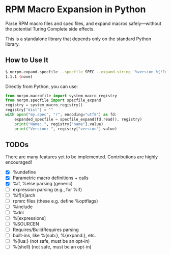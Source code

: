 RPM Macro Expansion in Python
=============================

Parse RPM macro files and spec files, and expand macros safely—without the
potential Turing Complete side effects.

This is a standalone library that depends only on the standard Python library.

How to Use It
-------------

```bash
$ norpm-expand-specfile --specfile SPEC --expand-string '%version %{!?epoch:(none)}'
1.1.1 (none)
```

Directly from Python, you can use:

```python
from norpm.macrofile import system_macro_registry
from norpm.specfile import specfile_expand
registry = system_macro_registry()
registry["dist"] = ""
with open("my.spec", "r", encoding="utf8") as fd:
    expanded_specfile = specfile_expand(fd.read(), registry)
    print("Name: ", registry["name"].value)
    print("Version: ", registry["version"].value)
```

TODOs
-----

There are many features yet to be implemented. Contributions are highly encouraged!

- [x] %undefine
- [x] Parametric macro definitions + calls
- [x] %if, %else parsing (generic)
- [ ] expression parsing (e.g., for %if)
- [ ] %if[n]arch
- [ ] rpmrc files (these e.g. define %optflags)
- [ ] %include
- [ ] %dnl
- [ ] %[expressions]
- [ ] %SOURCEN
- [ ] Requires/BuildRequires parsing
- [ ] built-ins, like %{sub:}, %{expand:}, etc.
- [ ] %{lua:} (not safe, must be an opt-in)
- [ ] %(shell) (not safe, must be an opt-in)
